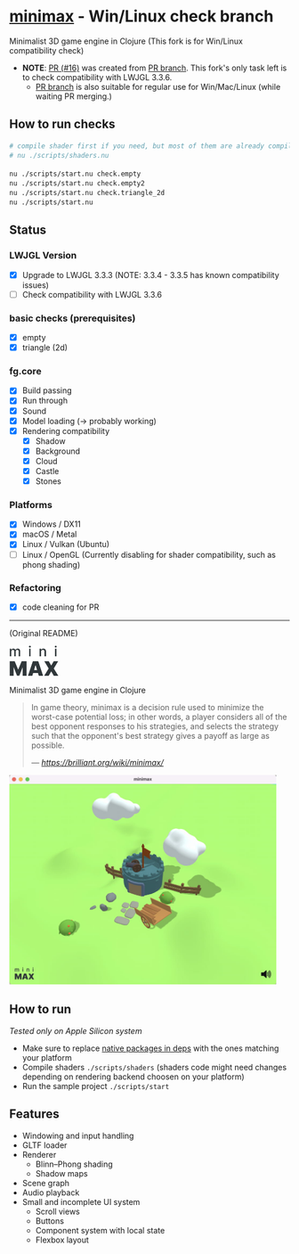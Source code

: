 # [minimax](https://github.com/roman01la/minimax) - Win/Linux check branch

Minimalist 3D game engine in Clojure (This fork is for Win/Linux compatibility check)

- **NOTE**: [PR (#16)](https://github.com/roman01la/minimax/pull/16) was created from [PR branch](https://github.com/funatsufumiya/minimax/tree/for_pr). This fork's only task left is to check compatibility with LWJGL 3.3.6.
    - [PR branch](https://github.com/funatsufumiya/minimax/tree/for_pr) is also suitable for regular use for Win/Mac/Linux (while waiting PR merging.)

## How to run checks

```bash
# compile shader first if you need, but most of them are already compiled (included)
# nu ./scripts/shaders.nu

nu ./scripts/start.nu check.empty
nu ./scripts/start.nu check.empty2
nu ./scripts/start.nu check.triangle_2d
nu ./scripts/start.nu
```

## Status

### LWJGL Version

- [x] Upgrade to LWJGL 3.3.3 (NOTE: 3.3.4 - 3.3.5 has known compatibility issues)
- [ ] Check compatibility with LWJGL 3.3.6

### basic checks (prerequisites)

- [x] empty
- [x] triangle (2d)

### fg.core

- [x] Build passing
- [x] Run through
- [x] Sound
- [x] Model loading (-> probably working)
- [x] Rendering compatibility
  - [x] Shadow
  - [x] Background
  - [x] Cloud
  - [x] Castle
  - [x] Stones

### Platforms

- [x] Windows / DX11
- [x] macOS / Metal 
- [x] Linux / Vulkan (Ubuntu)
- [ ] Linux / OpenGL (Currently disabling for shader compatibility, such as phong shading)

### Refactoring

- [x] code cleaning for PR

-----

(Original README)

<img src="logo.png" width="88" />

Minimalist 3D game engine in Clojure

> In game theory, minimax is a decision rule used to minimize the worst-case potential loss; in other words, a player considers all of the best opponent responses to his strategies, and selects the strategy such that the opponent's best strategy gives a payoff as large as possible.
>
> — <cite>https://brilliant.org/wiki/minimax/</cite>

<img src="screenshot.jpg" style="max-width:480px;"/>

## How to run

_Tested only on Apple Silicon system_

- Make sure to replace [native packages in deps](https://github.com/roman01la/minimax/blob/main/deps.edn#L15-L23) with the ones matching your platform
- Compile shaders `./scripts/shaders` (shaders code might need changes depending on rendering backend choosen on your platform)
- Run the sample project `./scripts/start`

## Features

- Windowing and input handling
- GLTF loader
- Renderer
  - Blinn–Phong shading
  - Shadow maps
- Scene graph
- Audio playback
- Small and incomplete UI system
  - Scroll views
  - Buttons
  - Component system with local state
  - Flexbox layout
